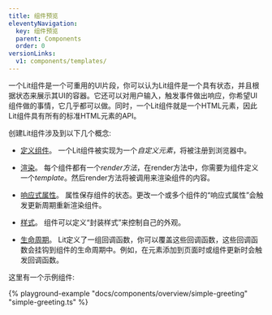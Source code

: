 ```yaml
---
title: 组件预览
eleventyNavigation:
  key: 组件预览
  parent: Components
  order: 0
versionLinks:
  v1: components/templates/
---
```


一个Lit组件是一个可重用的UI片段，你可以认为Lit组件是一个具有状态，并且根据状态来展示其UI的容器。它还可以对用户输入，触发事件做出响应，你希望UI组件做的事情，它几乎都可以做。同时，一个Lit组件就是一个HTML元素，因此Lit组件具有所有的标准HTML元素的API。

创建Lit组件涉及到以下几个概念:

 *   [定义组件]({{baseurl}}/docs/components/defining/)。 一个Lit组件被实现为一个*自定义元素*，将被注册到浏览器中。

 *   [渲染]({{baseurl}}/docs/components/rendering/)。 每个组件都有一个*render方法*，在render方法中，你需要为组件定义一个*template*。然后render方法将被调用来渲染组件的内容。

*   [响应式属性]({{baseurl}}/docs/components/properties/)。 属性保存组件的状态。更改一个或多个组件的“响应式属性”会触发更新周期重新渲染组件。

*   [样式]({{baseurl}}/docs/components/styles/)。 组件可以定义“封装样式”来控制自己的外观。

*   [生命周期]({{baseurl}}/docs/components/lifecycle/)。 Lit定义了一组回调函数，你可以覆盖这些回调函数，这些回调函数会挂钩到组件的生命周期中。例如，在元素添加到页面时或组件更新时会触发回调函数。

这里有一个示例组件:

{% playground-example "docs/components/overview/simple-greeting" "simple-greeting.ts" %}
